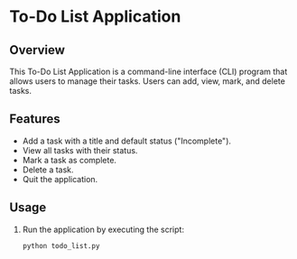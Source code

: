 # To-Do List Application

## Overview
This To-Do List Application is a command-line interface (CLI) program that allows users to manage their tasks. Users can add, view, mark, and delete tasks.

## Features
- Add a task with a title and default status ("Incomplete").
- View all tasks with their status.
- Mark a task as complete.
- Delete a task.
- Quit the application.

## Usage
1. Run the application by executing the script:
   ```bash
   python todo_list.py
